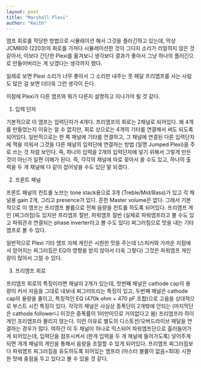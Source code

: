 ```yaml
---
layout: post
title: "Marshall Plexi"
author: "Keith"
---
```



앰프 회로를 적당한 방법으로 시뮬레이션 해서 그것을 플러긴하고 있는데, 막상 JCM800 (2203)의 회로를 가져다 시뮬레이션한 것이 그다지 소리가 리얼하지 않은 것 같아서, 이보다 간단한 Plexi를 옮겨보니 생각보다 결과가 좋아서 그냥 하나의 플러긴으로 만들어버리는 게 낫겠다는 생각까지 했다.




일례로 보면 Plexi 소리가 너무 좋아서 그 소리만 내주는 풋 패달 프리앰프를 사는 사람도 많은 걸 보면 더더욱 그런 생각이 든다.




이참에 Plexi가 다른 앰프와 뭐가 다른지 설명하고 지나가야 될 것 같다.




1) 입력 단자




기본적으로 이 앰프는 입력단자가 4개다. 프리앰프의 회로는 2채널로 되어있다. 왜 4개를 만들었는지 이유는 알 수 없지만, 회로 상으로는 4개의 기타를 연결해서 써도 되도록 되어있다. 일반적으로는 한 쪽 채널에 기타를 연결하고, 그 채널에 연결된 다른 입력단자에 잭을 끼워서 그것을 다른 채널의 입력단에 연결하는 방법 (일명 Jumped Plexi)을 주로 쓰는 것 처럼 보인다. 즉, 하나의 입력을 2개의 입력단자에 넣기 위해서 그렇게 만든 것이 아닌가 일편 이해가 된다. 즉, 각각의 채널에 따로 꽂아서 쓸 수도 있고, 하나의 출력을 두 개 채널에 다 같이 잡어넣을 수도 있단 말 되겠다.




2) 프론트 패널




프론트 패널의 컨트롤 노브는 tone stack용으로 3개 (Treble/Mid/Bass)가 있고 각 채널용 gain 2개, 그리고 presence가 있다. 흔한 Master volume은 없다. 그래서 기본적으로 이 앰프는 프리앰프 볼륨으로 전체 음량을 컨트롤 하도록 되어있다. 프리앰프 게인 (찌그러짐)도 있지만 프리앰프 절반, 파워앰프 절반 (실제로 파워앰프라고 볼 수도 있고 파워관과 연결되는 phase inverter라고 볼 수도 있다) 찌그러짐으로 맛을 내는 기타앰프로 볼 수 있다.




일반적으로 Plexi 기타 앰프 자체 게인은 시원한 맛을 주는데 (스피커와 가까운 지점에서 얻어지는 찌그러짐은 EQ의 영향을 받지 않아서 더욱 그렇다) 그것은 파워앰프 게인량이 많아서 그럴 수 있다.




3) 프리앰프 회로




프리앰프 회로의 특징이라면 채널이 2개가 있는데, 첫번째 채널은 cathode cap의 용량이 커서 저음을 그대로 내보내 찌그러뜨리는 특징이 있고, 두번째 채널은 cathode cap의 용량을 줄이고, 특징적인 EQ (470k ohm + 470 pF 조합)으로 고음을 상대적으로 부스트 시킨 특징이 있다. 각각의 채널은 사실상 증폭단이 2개밖에 안되는 (마지막단은 cathode follower니 이것은 증폭률이 1미만이므로 거의없다고 봄) 프리앰프라 하이게인 프리앰프라 불리지 않는다. 이런 이유로 별도의 디스토션/오버드라이브 패달을 연결하는 경우가 많다. 여하간 이 두 채널이 하나로 믹스되어 파워앰프단으로 흘러들어가게 되어있는데, 입력단을 점프시켜서 (한개 입력을 두 개 채널에 들어가도록) 넣어주게 되면 개개 채널의 게인을 통해서 음량을 조절할 수 있게 되어있다. 프리앰프 찌그러짐보다 파워앰프 찌그러짐을 유도하도록 되어있는 앰프라 (마스터 볼륨이 없음=최대) 시원한 맛에 중점을 두고 있다고 볼 수 있을 것 같다.





